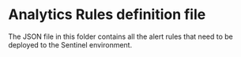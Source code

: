 # Analytics Rules definition file

The JSON file in this folder contains all the alert rules that need to be deployed to the Sentinel environment. 

